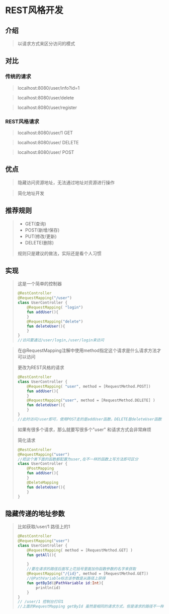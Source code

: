 # REST风格开发

## 介绍

> 以请求方式来区分访问的模式

## 对比

### 传统的请求

> localhost:8080/user/info?id=1

> localhost:8080/user/delete

> localhost:8080/user/register

### REST风格请求

> localhost:8080/user/1 GET

> localhost:8080/user/	DELETE

> localhost:8080/user/	POST

## 优点

> 隐藏访问资源地址，无法通过地址对资源进行操作

> 简化地址开发

## 推荐规则

>* GET(查询)
>* POST(新增/保存)
>* PUT(修改/更新)
>* DELETE(删除)
>
>规则只是建议的做法，实际还是看个人习惯

## 实现

> 这是一个简单的控制器
>
> ```kotlin
> @RestController
> @RequestMapping("/user")
> class UserController {
>     @RequestMapping( "login")
>     fun addUser(){
>     }
>     @RequestMapping("delete")
>     fun deleteUser(){
>     }
> }
> //访问要通过/user/login,/user/login来访问
> ```

> 在@RequestMapping注解中使用method指定这个请求是什么请求方法才可以访问
>
> 更改为REST风格的请求
>
> ```kotlin
> @RestController
> class UserController {
>     @RequestMapping( "user", method = [RequestMethod.POST])
>     fun addUser(){
>     }
>     @RequestMapping("user", method = [RequestMethod.DELETE] )
>     fun deleteUser(){
>     }
> }
> //此时访问/user即可，使用POST走的是addUser函数，DELETE是deleteUser函数
> ```

> 如果有很多个请求，那么就要写很多个"user" 和请求方式会非常麻烦
>
> 简化请求
>
> ```kotlin
> @RestController
> @RequestMapping("user")
> //把这个类下面的函数都配置为user,在不一样的函数上写方法即可区分
> class UserController {
>     @PostMapping
>     fun addUser(){
>     }
>     @DeleteMapping
>     fun deleteUser(){
>     }
> }
> ```

## 隐藏传递的地址参数

> 比如获取/user/1 路径上的1
>
> ```kotlin
> @RestController
> @RequestMapping("user")
> class UserController {
>     @RequestMapping( method = [RequestMethod.GET] )
>     fun getAll(){
>         
>     }
>     //要在请求的路径后面写上花括号里面加你函数参数的名字来获取
>     @RequestMapping("/{id}", method = [RequestMethod.GET])
>     //@PathVariable标志该参数是从路径上获得
>     fun getById(@PathVariable id:Int){
>         println(id)
>     }
> }
> // /user/1 控制台打印1
> //上面的RequestMapping getById 虽然是相同的请求方式，但是请求的路径不一样，也可以用于区分
> ```
